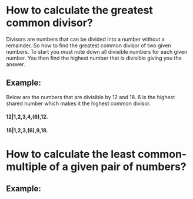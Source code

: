 # How to calculate the greatest common divisor? 

Divisors are numbers that can be divided into a number without a remainder. So how to find the greatest common divisor of two given numbers. To start you must note down all divisible numbers for each given number. You then find the highest number that is divisible giving you the answer. 

## Example:

Below are the numbers that are divisible by 12 and 18. 6 is the highest shared number which makes it the highest common divisor.

#### 12|1,2,3,4,(6),12.
#### 18|1,2,3,(6),9,18.



# How to calculate the least common-multiple of a given pair of numbers?



## Example:





